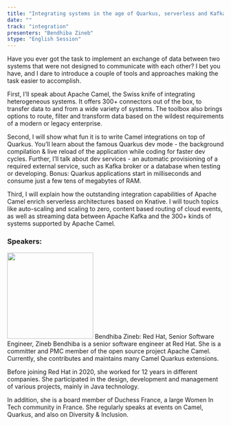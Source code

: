 ```yaml
---
title: "Integrating systems in the age of Quarkus, serverless and Kafka"
date: "" 
track: "integration"
presenters: "Bendhiba Zineb"
stype: "English Session"
---
```

Have you ever got the task to implement an exchange of data between two systems that were not designed to communicate with each other? I bet you have, and I dare to introduce a couple of tools and approaches making the task easier to accomplish.

First, I’ll speak about Apache Camel, the Swiss knife of integrating heterogeneous systems. It offers 300+ connectors out of the box, to transfer data to and from a wide variety of systems. The toolbox also brings options to route, filter and transform data based on the wildest requirements of a modern or legacy enterprise.

Second, I will show what fun it is to write Camel integrations on top of Quarkus. You’ll learn about the famous Quarkus dev mode - the background compilation & live reload of the application while coding for faster dev cycles. Further, I’ll talk about dev services - an automatic provisioning of a required external service, such as Kafka broker or a database when testing or developing. Bonus: Quarkus applications start in milliseconds and consume just a few tens of megabytes of RAM.

Third, I will explain how the outstanding integration capabilities of Apache Camel enrich serverless architectures based on Knative. I will touch topics like auto-scaling and scaling to zero, content based routing of cloud events, as well as streaming data between Apache Kafka and the 300+ kinds of systems supported by Apache Camel.
 ### Speakers: 
 <img src="images/speaker/1226.png" width="200" />
 Bendhiba Zineb: Red Hat, Senior Software Engineer, Zineb Bendhiba is a senior software engineer at Red Hat. She is a committer and PMC member of the open source project Apache Camel. Currently, she contributes and maintains many Camel Quarkus extensions.

Before joining Red Hat in 2020, she worked for 12 years in different companies. She participated in the design, development and management of various projects, mainly in Java technology.

In addition, she is a board member of Duchess France, a large Women In Tech community in France. She regularly speaks at events on Camel, Quarkus, and also on Diversity & Inclusion.
 